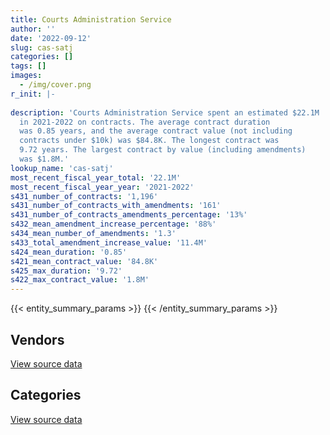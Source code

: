 ```yaml
---
title: Courts Administration Service
author: ''
date: '2022-09-12'
slug: cas-satj
categories: []
tags: []
images:
  - /img/cover.png
r_init: |-
  
description: 'Courts Administration Service spent an estimated $22.1M
  in 2021-2022 on contracts. The average contract duration
  was 0.85 years, and the average contract value (not including
  contracts under $10k) was $84.8K. The longest contract was
  9.72 years. The largest contract by value (including amendments)
  was $1.8M.'
lookup_name: 'cas-satj'
most_recent_fiscal_year_total: '22.1M'
most_recent_fiscal_year_year: '2021-2022'
s431_number_of_contracts: '1,196'
s431_number_of_contracts_with_amendments: '161'
s431_number_of_contracts_amendments_percentage: '13%'
s432_mean_amendment_increase_percentage: '88%'
s434_mean_number_of_amendments: '1.3'
s433_total_amendment_increase_value: '11.4M'
s424_mean_duration: '0.85'
s421_mean_contract_value: '84.8K'
s425_max_duration: '9.72'
s422_max_contract_value: '1.8M'
---
```


<script src="/rmarkdown-libs/htmlwidgets/htmlwidgets.js"></script>
<link href="/rmarkdown-libs/datatables-css/datatables-crosstalk.css" rel="stylesheet" />
<script src="/rmarkdown-libs/datatables-binding/datatables.js"></script>
<script src="/rmarkdown-libs/jquery/jquery-3.6.0.min.js"></script>
<link href="/rmarkdown-libs/dt-core-bootstrap/css/dataTables.bootstrap.min.css" rel="stylesheet" />
<link href="/rmarkdown-libs/dt-core-bootstrap/css/dataTables.bootstrap.extra.css" rel="stylesheet" />
<script src="/rmarkdown-libs/dt-core-bootstrap/js/jquery.dataTables.min.js"></script>
<script src="/rmarkdown-libs/dt-core-bootstrap/js/dataTables.bootstrap.min.js"></script>
<link href="/rmarkdown-libs/crosstalk/css/crosstalk.min.css" rel="stylesheet" />
<script src="/rmarkdown-libs/crosstalk/js/crosstalk.min.js"></script>
<script src="/rmarkdown-libs/htmlwidgets/htmlwidgets.js"></script>
<link href="/rmarkdown-libs/datatables-css/datatables-crosstalk.css" rel="stylesheet" />
<script src="/rmarkdown-libs/datatables-binding/datatables.js"></script>
<script src="/rmarkdown-libs/jquery/jquery-3.6.0.min.js"></script>
<link href="/rmarkdown-libs/dt-core-bootstrap/css/dataTables.bootstrap.min.css" rel="stylesheet" />
<link href="/rmarkdown-libs/dt-core-bootstrap/css/dataTables.bootstrap.extra.css" rel="stylesheet" />
<script src="/rmarkdown-libs/dt-core-bootstrap/js/jquery.dataTables.min.js"></script>
<script src="/rmarkdown-libs/dt-core-bootstrap/js/dataTables.bootstrap.min.js"></script>
<link href="/rmarkdown-libs/crosstalk/css/crosstalk.min.css" rel="stylesheet" />
<script src="/rmarkdown-libs/crosstalk/js/crosstalk.min.js"></script>

{{< entity_summary_params >}}
{{< /entity_summary_params >}}

## Vendors

<div id="htmlwidget-1" style="width:100%;height:auto;" class="datatables html-widget"></div>
<script type="application/json" data-for="htmlwidget-1">{"x":{"style":"bootstrap","filter":"none","vertical":false,"data":[["<a href=\"/vendors/adga_group/\">ADGA Group<\/a>","<a href=\"/vendors/adrm_technology_consulting/\">ADRM Technology Consulting<\/a>","<a href=\"/vendors/advanced_business_interiors/\">Advanced Business Interiors<\/a>","<a href=\"/vendors/advanced_chippewa_technologies/\">Advanced Chippewa Technologies<\/a>","<a href=\"/vendors/altis_human_resources/\">Altis Human Resources<\/a>","<a href=\"/vendors/aon_reed_stenhouse/\">Aon Reed Stenhouse<\/a>","<a href=\"/vendors/asokan_business_interiors/\">Asokan Business Interiors<\/a>","<a href=\"/vendors/avi_spl_canada/\">AVI SPL Canada<\/a>","<a href=\"/vendors/bell_canada/\">Bell Canada<\/a>","<a href=\"/vendors/blackberry/\">Blackberry<\/a>","<a href=\"/vendors/calian/\">Calian<\/a>","<a href=\"/vendors/canada_post/\">Canada Post<\/a>","<a href=\"/vendors/canadian_corps_of_commissionaires/\">Canadian Corps of Commissionaires<\/a>","<a href=\"/vendors/cbci_telecom/\">CBCI Telecom<\/a>","<a href=\"/vendors/cdw_canada/\">CDW Canada<\/a>","<a href=\"/vendors/cistel_technology/\">Cistel Technology<\/a>","<a href=\"/vendors/combat_networks/\">Combat Networks<\/a>","<a href=\"/vendors/compucom_canada/\">Compucom Canada<\/a>","<a href=\"/vendors/conexsys/\">CONEXSYS<\/a>","<a href=\"/vendors/conoscenti_technologies/\">Conoscenti Technologies<\/a>","<a href=\"/vendors/d2l/\">D2L<\/a>","<a href=\"/vendors/dell_computer/\">Dell Computer<\/a>","<a href=\"/vendors/deloitte/\">Deloitte<\/a>","<a href=\"/vendors/dls_technology/\">DLS Technology<\/a>","<a href=\"/vendors/donna_cona/\">Donna Cona<\/a>","<a href=\"/vendors/eclipsys_solutions/\">Eclipsys Solutions<\/a>","<a href=\"/vendors/entrust/\">Entrust<\/a>","<a href=\"/vendors/excel_human_resources/\">Excel Human Resources<\/a>","<a href=\"/vendors/fast_track_staffing/\">Fast Track Staffing<\/a>","<a href=\"/vendors/fmc_professionals/\">FMC Professionals<\/a>","<a href=\"/vendors/freebalance/\">FreeBalance<\/a>","<a href=\"/vendors/gartner/\">Gartner<\/a>","<a href=\"/vendors/gc_strategies/\">GC Strategies<\/a>","<a href=\"/vendors/global_knowledge/\">Global Knowledge<\/a>","<a href=\"/vendors/global_total_office/\">Global Total Office<\/a>","<a href=\"/vendors/global_upholstery/\">Global Upholstery<\/a>","<a href=\"/vendors/grand_toy/\">Grand Toy<\/a>","<a href=\"/vendors/graybridge_international_consulting/\">Graybridge International Consulting<\/a>","<a href=\"/vendors/hypertec/\">Hypertec<\/a>","<a href=\"/vendors/ibm_canada/\">IBM Canada<\/a>","<a href=\"/vendors/info_tech_research_group/\">Info Tech Research Group<\/a>","<a href=\"/vendors/international_reporting/\">International Reporting<\/a>","<a href=\"/vendors/iron_mountain/\">Iron Mountain<\/a>","<a href=\"/vendors/itex/\">ITEX<\/a>","<a href=\"/vendors/language_research_development_group/\">Language Research Development Group<\/a>","<a href=\"/vendors/lannick_contract_solutions/\">Lannick Contract Solutions<\/a>","<a href=\"/vendors/lansdowne_technologies/\">Lansdowne Technologies<\/a>","<a href=\"/vendors/leo_pisces_services_group/\">Leo Pisces Services Group<\/a>","<a href=\"/vendors/les_traductions_tessier/\">Les Traductions Tessier<\/a>","<a href=\"/vendors/lexisnexis_canada/\">LexisNexis Canada<\/a>","<a href=\"/vendors/lionbridge/\">Lionbridge<\/a>","<a href=\"/vendors/maplesoft_consulting/\">Maplesoft Consulting<\/a>","<a href=\"/vendors/maverin/\">Maverin<\/a>","<a href=\"/vendors/maxsys_staffing_and_consulting/\">Maxsys Staffing and Consulting<\/a>","<a href=\"/vendors/microsoft_canada/\">Microsoft Canada<\/a>","<a href=\"/vendors/mnp/\">MNP<\/a>","<a href=\"/vendors/nattiq/\">NATTIQ<\/a>","<a href=\"/vendors/nav_canada/\">NAV Canada<\/a>","<a href=\"/vendors/nimble_information_strategies/\">Nimble Information Strategies<\/a>","<a href=\"/vendors/nisha_techonologies/\">Nisha Techonologies<\/a>","<a href=\"/vendors/nitam_solutions/\">Nitam Solutions<\/a>","<a href=\"/vendors/northern_micro/\">Northern Micro<\/a>","<a href=\"/vendors/oracle_canada/\">Oracle Canada<\/a>","<a href=\"/vendors/pattison_sign_group/\">Pattison Sign Group<\/a>","<a href=\"/vendors/portage_personnel/\">Portage Personnel<\/a>","<a href=\"/vendors/procom_consultants/\">Procom Consultants<\/a>","<a href=\"/vendors/protak_consulting_group/\">Protak Consulting Group<\/a>","<a href=\"/vendors/purelogic/\">PureLogic<\/a>","<a href=\"/vendors/purespirit_solutions/\">PureSpirIT Solutions<\/a>","<a href=\"/vendors/qmr/\">QMR<\/a>","<a href=\"/vendors/queen_s_university/\">Queen’s University<\/a>","<a href=\"/vendors/quintet_consulting/\">Quintet Consulting<\/a>","<a href=\"/vendors/raymond_chabot_grant_thornton/\">Raymond Chabot Grant Thornton<\/a>","<a href=\"/vendors/ricoh/\">Ricoh<\/a>","<a href=\"/vendors/samson_associes/\">Samson Associes<\/a>","<a href=\"/vendors/softchoice/\">Softchoice<\/a>","<a href=\"/vendors/softsim_technologies/\">Softsim Technologies<\/a>","<a href=\"/vendors/tag_hr/\">Tag HR<\/a>","<a href=\"/vendors/teknion/\">Teknion<\/a>","<a href=\"/vendors/telus_canada/\">Telus Canada<\/a>","<a href=\"/vendors/tes_contract_services/\">TES Contract Services<\/a>","<a href=\"/vendors/the_aim_group/\">The AIM Group<\/a>","<a href=\"/vendors/the_right_door_consulting/\">The Right Door Consulting<\/a>","<a href=\"/vendors/thomas_schmidt/\">Thomas Schmidt<\/a>","<a href=\"/vendors/thomson_reuters/\">Thomson Reuters<\/a>","<a href=\"/vendors/toshiba_canada/\">Toshiba Canada<\/a>","<a href=\"/vendors/totem_offisource/\">Totem Offisource<\/a>","<a href=\"/vendors/turtle_island_staffing/\">Turtle Island Staffing<\/a>","<a href=\"/vendors/university_of_ottawa/\">University of Ottawa<\/a>","<a href=\"/vendors/valcom_consulting/\">Valcom Consulting<\/a>","<a href=\"/vendors/visiontec/\">Visiontec<\/a>","<a href=\"/vendors/vmware/\">VMware<\/a>","<a href=\"/vendors/wajax/\">Wajax<\/a>","<a href=\"/vendors/wolters_kluwer/\">Wolters Kluwer<\/a>"],[null,null,106597.22,null,11802.18,null,72634.09,842779.69,null,17558,296.31,null,4299022.63,281507.8,11119.2,null,null,48924.48,143466.37,86775.61,null,null,2632.3,null,162118.39,226888.09,null,85667.74,27063.5,null,84368.56,null,24747,null,null,12951.5,20154.08,25000,11460,20318.52,17597.04,383513.61,25000,193479.33,82145.29,null,null,105348.6,330047.17,null,400000,null,34861.35,30202.16,28704.66,16950,154972.51,null,null,51922.45,null,null,204109.16,null,null,null,null,24618.35,11132.88,30055.81,9352.06,43038,24789.38,553269.39,137847.74,149275.99,null,null,258317.68,78183.62,null,null,null,null,52342.04,11163.1,102452.05,81386.78,9190.16,null,201658.78,258910.34,null,null],[123170,76020.75,null,null,116068.26,null,300504.52,432990.49,34477.69,93564,427382.11,96050,4209206.97,426184.49,21144.56,24860,3130.21,null,88620.41,11017.5,1503.86,7591.37,192684.27,null,430494.94,76756.33,498.5,1063221.89,34323.75,37267.9,120220.6,null,72274.8,33614.11,39680.6,null,null,null,null,107665.82,26698.96,359154.18,null,27929.29,59902.47,23068.7,null,521048.5,null,46139.91,1200000,null,192474.21,null,null,null,181128.8,46372.68,null,882504.3,29505.31,17877.45,159314.26,11300,39910.13,null,null,90349.19,49533.2,158798.74,null,null,30510,588552.87,138225.4,244964.27,23674.66,32701.03,193346.16,164395.73,190307.86,null,129968.83,null,83649.5,18605.17,45020.3,null,21424.19,62223.2,191497.88,null,97250.17,15973.68],[null,117887.25,22164.99,34401.65,null,26695.84,173861.95,207902.41,609830.64,11203.54,261540.69,90000,5679038.57,null,3794.54,null,34621.96,15572.84,64165.05,12430,34306.8,132239.35,192157.81,null,32037.72,null,25494.55,796483.88,null,62398.1,null,null,24747,242.36,null,null,null,null,41397,86179.62,null,228794.96,null,117646.21,46801.18,null,null,169100.31,null,46013.85,1200000,79900.04,42870.04,null,43528.19,null,77856.45,23566.44,53704.82,488219.62,null,null,66.32,null,null,2294.67,null,31655.42,170257.07,268105.35,null,null,9048.31,583669.57,137847.74,77506.9,null,null,49178.59,27108.63,176945.53,null,315147.58,117781.31,31276.36,null,31833.68,null,21365.65,null,169950.98,null,null,53099.47],[null,null,null,56869.67,null,null,384758.63,120153.83,18770.67,90374.77,1567546.06,101700,4520635,1649186.33,33537.45,400642.28,null,138051.1,null,17232.5,34306.8,null,192157.81,47.65,null,null,null,251558.71,10392.33,null,85750,180465.72,98762,11057.64,null,null,null,null,26286.63,90375.21,8014.52,228794.96,null,120655.15,46801.18,null,68817,null,null,49155,800000,152098,null,null,84954.81,null,77856.45,null,null,144743.51,25481.5,null,667733.44,null,null,184923.73,36900,1964656.75,null,321064.87,null,null,30106.19,327041.83,137847.74,203471.29,62240.4,null,null,15522.48,null,56500,442770.27,117255.14,72066.29,null,12158.8,null,null,null,169950.98,null,null,56505.27]],"container":"<table class=\"table table-striped table-hover row-border order-column display\">\n  <thead>\n    <tr>\n      <th>Vendor<\/th>\n      <th>2018-2019<\/th>\n      <th>2019-2020<\/th>\n      <th>2020-2021<\/th>\n      <th>2021-2022<\/th>\n    <\/tr>\n  <\/thead>\n<\/table>","options":{"order":[[4,"desc"]],"pageLength":10,"autoWidth":true,"columnDefs":[{"targets":1,"render":"function(data, type, row, meta) {\n    return type !== 'display' ? data : DTWidget.formatCurrency(data, \"$\", 2, 3, \",\", \".\", true, null);\n  }"},{"targets":2,"render":"function(data, type, row, meta) {\n    return type !== 'display' ? data : DTWidget.formatCurrency(data, \"$\", 2, 3, \",\", \".\", true, null);\n  }"},{"targets":3,"render":"function(data, type, row, meta) {\n    return type !== 'display' ? data : DTWidget.formatCurrency(data, \"$\", 2, 3, \",\", \".\", true, null);\n  }"},{"targets":4,"render":"function(data, type, row, meta) {\n    return type !== 'display' ? data : DTWidget.formatCurrency(data, \"$\", 2, 3, \",\", \".\", true, null);\n  }"},{"width":"16%","targets":[1,2,3,4]},{"className":"dt-right","targets":[1,2,3,4]}],"orderClasses":false}},"evals":["options.columnDefs.0.render","options.columnDefs.1.render","options.columnDefs.2.render","options.columnDefs.3.render"],"jsHooks":[]}</script>
<p class="text-right">
<a href="https://github.com/GoC-Spending/contracts-data/tree/main/data/out/departments/cas-satj/summary_by_fiscal_year_by_vendor.csv" class="source-data-link btn btn-link">View source data</a>
</p>

## Categories

<div id="htmlwidget-2" style="width:100%;height:auto;" class="datatables html-widget"></div>
<script type="application/json" data-for="htmlwidget-2">{"x":{"style":"bootstrap","filter":"none","vertical":false,"data":[["<a href=\"/categories/facilities_and_construction/\">Facilities and construction<\/a>","<a href=\"/categories/office_management/\">Office management<\/a>","<a href=\"/categories/professional_services/\">Professional services<\/a>","<a href=\"/categories/information_technology/\">Information technology<\/a>","<a href=\"/categories/medical/\">Medical<\/a>","<a href=\"/categories/transportation_and_logistics/\">Transportation and logistics<\/a>","<a href=\"/categories/industrial_products_and_services/\">Industrial products and services<\/a>","<a href=\"/categories/security_and_protection/\">Security and protection<\/a>","<a href=\"/categories/human_capital/\">Human capital<\/a>"],[310439.2,912007.28,2483748.68,4785669.53,103825.49,346978.22,184654.26,4400260.69,265103.07],[76909.94,1451939.51,3364581.05,8686593.22,33787,164438.52,251071.13,4216541.22,357797.13],[93207.15,1307544.49,3968374.87,7202985.34,14351,478897.01,1547236.51,5678743.48,312552.18],[334250.29,1353078.28,3727706.19,10536450.58,null,522347.09,814658.06,4487082.02,339417.8]],"container":"<table class=\"table table-striped table-hover row-border order-column display\">\n  <thead>\n    <tr>\n      <th>Category<\/th>\n      <th>2018-2019<\/th>\n      <th>2019-2020<\/th>\n      <th>2020-2021<\/th>\n      <th>2021-2022<\/th>\n    <\/tr>\n  <\/thead>\n<\/table>","options":{"order":[[4,"desc"]],"dom":"t","pageLength":30,"autoWidth":true,"columnDefs":[{"targets":1,"render":"function(data, type, row, meta) {\n    return type !== 'display' ? data : DTWidget.formatCurrency(data, \"$\", 2, 3, \",\", \".\", true, null);\n  }"},{"targets":2,"render":"function(data, type, row, meta) {\n    return type !== 'display' ? data : DTWidget.formatCurrency(data, \"$\", 2, 3, \",\", \".\", true, null);\n  }"},{"targets":3,"render":"function(data, type, row, meta) {\n    return type !== 'display' ? data : DTWidget.formatCurrency(data, \"$\", 2, 3, \",\", \".\", true, null);\n  }"},{"targets":4,"render":"function(data, type, row, meta) {\n    return type !== 'display' ? data : DTWidget.formatCurrency(data, \"$\", 2, 3, \",\", \".\", true, null);\n  }"},{"width":"16%","targets":[1,2,3,4]},{"className":"dt-right","targets":[1,2,3,4]}],"orderClasses":false,"lengthMenu":[10,25,30,50,100]}},"evals":["options.columnDefs.0.render","options.columnDefs.1.render","options.columnDefs.2.render","options.columnDefs.3.render"],"jsHooks":[]}</script>
<p class="text-right">
<a href="https://github.com/GoC-Spending/contracts-data/tree/main/data/out/departments/cas-satj/summary_by_fiscal_year_by_category.csv" class="source-data-link btn btn-link">View source data</a>
</p>
